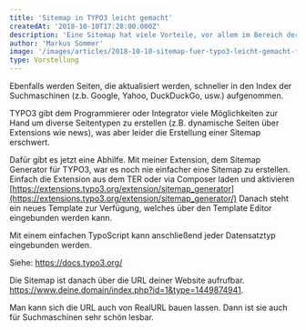 ```yaml
---
title: 'Sitemap in TYPO3 leicht gemacht'
createdAt: '2018-10-10T17:28:00.000Z'
description: 'Eine Sitemap hat viele Vorteile, vor allem im Bereich der Suchmaschinenoptimierung (SEO). Sie ist hilfreich um eine Seite schnell von einem Crawler indexieren zu lassen und auf neue Seiten hinzuweisen.'
author: 'Markus Sommer'
image: '/images/articles/2018-10-10-sitemap-fuer-typo3-leicht-gemacht-full.jpg'
type: Vorstellung
---
```


Ebenfalls werden Seiten, die aktualisiert werden, schneller in den Index der Suchmaschinen (z.b. Google, Yahoo, DuckDuckGo, usw.) aufgenommen.

TYPO3 gibt dem Programmierer oder Integrator viele Möglichkeiten zur Hand um diverse Seitentypen zu erstellen (z.B. dynamische Seiten über Extensions wie news), was aber leider die Erstellung einer Sitemap erschwert.

Dafür gibt es jetzt eine Abhilfe. Mit meiner Extension, dem Sitemap Generator für TYPO3, war es noch nie einfacher eine Sitemap zu erstellen. Einfach die Extension aus dem TER oder via Composer laden und aktivieren [https://extensions.typo3.org/extension/sitemap_generator](https://extensions.typo3.org/extension/sitemap_generator/) Danach steht ein neues Template zur Verfügung, welches über den Template Editor eingebunden werden kann.

Mit einem einfachen TypoScript kann anschließend jeder Datensatztyp eingebunden werden.

Siehe: <https://docs.typo3.org/>

Die Sitemap ist danach über die URL deiner Website aufrufbar. <https://www.deine.domain/index.php?id=1&type=1449874941>.

Man kann sich die URL auch von RealURL bauen lassen. Dann ist sie auch für Suchmaschinen sehr schön lesbar.
